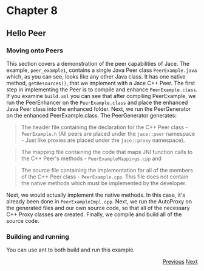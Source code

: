 # Chapter 8 #
## Hello Peer ##


### Moving onto Peers ###

This section covers a demonstration of the peer capabilities of Jace. The example, `peer_example1`, contains a single Java Peer class `PeerExample.java` which, as you can see, looks like any other Java class. It has one native method, `getResources()`, that we implement with a Jace C++ Peer. The first step in implementing the Peer is to compile and enhance `PeerExample.class`. If you examine `build.xml` you can see that after compiling PeerExample, we run the PeerEnhancer on the `PeerExample.class` and place the enhanced Java Peer class into the enhanced folder. Next, we run the PeerGenerator on the enhanced PeerExample.class. The PeerGenerator generates:

> The header file containing the declaration for the C++ Peer class - `PeerExample.h` (All peers are placed under the `jace::peer` namespace - Just like proxies are placed under the `jace::proxy` namespace).

> The mapping file containing the code that maps JNI function calls to the C++ Peer's methods - `PeerExampleMappings.cpp` and

> The source file containing the implementation for all of the members of the C++ Peer class - `PeerExample.cpp`. This file does not contain the native methods which must be implemented by the developer.

Next, we would actually implement the native methods. In this case, it's already been done in `PeerExampleImpl.cpp`. Next, we run the AutoProxy on the generated files and our own source code, so that all of the necessary C++ Proxy classes are created. Finally, we compile and build all of the source code.

### Building and running ###

You can use ant to both build and run this example.

<p align='right'><a href='Chapter7.md'>Previous</a> <a href='Chapter9.md'>Next</a></p>